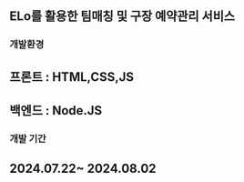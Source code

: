 ## ELo를 활용한 팀매칭 및 구장 예약관리 서비스 

### 개발환경 
## 프론트 : HTML,CSS,JS
## 백엔드 : Node.JS 

### 개발 기간 
## 2024.07.22~ 2024.08.02
